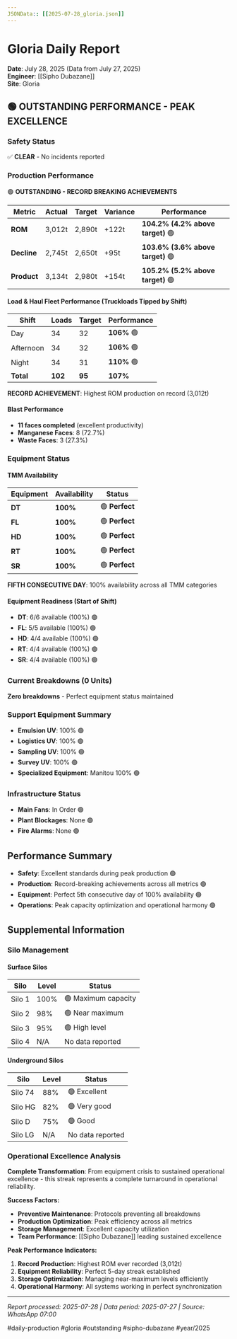 ```yaml
---
JSONData:: [[2025-07-28_gloria.json]]
---
```


# Gloria Daily Report
**Date**: July 28, 2025 (Data from July 27, 2025)  
**Engineer**: [[Sipho Dubazane]]  
**Site**: Gloria  

## 🟢 OUTSTANDING PERFORMANCE - PEAK EXCELLENCE

### Safety Status
✅ **CLEAR** - No incidents reported

### Production Performance
🟢 **OUTSTANDING - RECORD BREAKING ACHIEVEMENTS**

| Metric | Actual | Target | Variance | Performance |
|--------|--------|--------|----------|-------------|
| **ROM** | 3,012t | 2,890t | +122t | **104.2% (4.2% above target)** 🟢 |
| **Decline** | 2,745t | 2,650t | +95t | **103.6% (3.6% above target)** 🟢 |
| **Product** | 3,134t | 2,980t | +154t | **105.2% (5.2% above target)** 🟢 |

#### Load & Haul Fleet Performance (Truckloads Tipped by Shift)
| Shift | Loads | Target | Performance |
|-------|-------|--------|-----------|
| Day | 34 | 32 | **106%** 🟢 |
| Afternoon | 34 | 32 | **106%** 🟢 |
| Night | 34 | 31 | **110%** 🟢 |
| **Total** | **102** | **95** | **107%** |

**RECORD ACHIEVEMENT**: Highest ROM production on record (3,012t)

#### Blast Performance
- **11 faces completed** (excellent productivity)
- **Manganese Faces**: 8 (72.7%)
- **Waste Faces**: 3 (27.3%)

### Equipment Status

#### TMM Availability
| Equipment | Availability | Status |
|-----------|-------------|--------|
| **DT** | **100%** | 🟢 **Perfect** |
| **FL** | **100%** | 🟢 **Perfect** |
| **HD** | **100%** | 🟢 **Perfect** |
| **RT** | **100%** | 🟢 **Perfect** |
| **SR** | **100%** | 🟢 **Perfect** |

**FIFTH CONSECUTIVE DAY**: 100% availability across all TMM categories

#### Equipment Readiness (Start of Shift)
- **DT**: 6/6 available (100%) 🟢
- **FL**: 5/5 available (100%) 🟢
- **HD**: 4/4 available (100%) 🟢
- **RT**: 4/4 available (100%) 🟢
- **SR**: 4/4 available (100%) 🟢

### Current Breakdowns (0 Units)
**Zero breakdowns** - Perfect equipment status maintained

### Support Equipment Summary
- **Emulsion UV**: 100% 🟢
- **Logistics UV**: 100% 🟢
- **Sampling UV**: 100% 🟢
- **Survey UV**: 100% 🟢
- **Specialized Equipment**: Manitou 100% 🟢

### Infrastructure Status
- **Main Fans**: In Order 🟢
- **Plant Blockages**: None 🟢
- **Fire Alarms**: None 🟢

## Performance Summary
- **Safety**: Excellent standards during peak production 🟢
- **Production**: Record-breaking achievements across all metrics 🟢
- **Equipment**: Perfect 5th consecutive day of 100% availability 🟢
- **Operations**: Peak capacity optimization and operational harmony 🟢

## Supplemental Information

### Silo Management
#### Surface Silos
| Silo | Level | Status |
|------|-------|--------|
| Silo 1 | 100% | 🟢 Maximum capacity |
| Silo 2 | 98% | 🟢 Near maximum |
| Silo 3 | 95% | 🟢 High level |
| Silo 4 | N/A | No data reported |

#### Underground Silos
| Silo | Level | Status |
|------|-------|--------|
| Silo 74 | 88% | 🟢 Excellent |
| Silo HG | 82% | 🟢 Very good |
| Silo D | 75% | 🟢 Good |
| Silo LG | N/A | No data reported |

### Operational Excellence Analysis
**Complete Transformation**: From equipment crisis to sustained operational excellence - this streak represents a complete turnaround in operational reliability.

**Success Factors:**
- **Preventive Maintenance**: Protocols preventing all breakdowns
- **Production Optimization**: Peak efficiency across all metrics  
- **Storage Management**: Excellent capacity utilization
- **Team Performance**: [[Sipho Dubazane]] leading sustained excellence

**Peak Performance Indicators:**
1. **Record Production**: Highest ROM ever recorded (3,012t)
2. **Equipment Reliability**: Perfect 5-day streak established
3. **Storage Optimization**: Managing near-maximum levels efficiently
4. **Operational Harmony**: All systems working in perfect synchronization

---
*Report processed: 2025-07-28 | Data period: 2025-07-27 | Source: WhatsApp 07:00*

#daily-production #gloria #outstanding #sipho-dubazane #year/2025